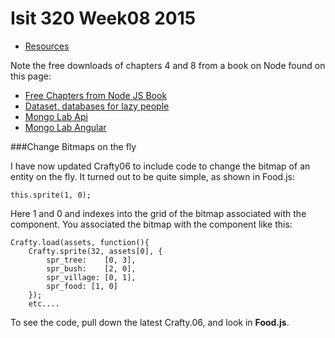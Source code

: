 # Isit 320 Week08 2015

- [Resources](Isit320-Resources.html)

Note the free downloads of chapters 4 and 8 from a book on Node found on this page:

-	[Free Chapters from Node JS Book](http://manning.com/cantelon/)
-	[Dataset, databases for lazy people](http://bit.ly/HPAjNX)
-	[Mongo Lab Api](https://support.mongolab.com/entries/20433053-Is-there-a-REST-API-for-MongoDB-)
-	[Mongo Lab Angular](https://support.mongolab.com/entries/24387816-Using-the-MongoLab-API-from-AngularJS)

###Change Bitmaps on the fly

I have now updated Crafty06 to include code to change the bitmap of 
an entity on the fly. It turned out to be quite simple, as shown in
Food.js:

	this.sprite(1, 0);

Here 1 and 0 and indexes into the grid of the bitmap associated with 
the component. You associated the bitmap with the component like this:

```
Crafty.load(assets, function(){
	Crafty.sprite(32, assets[0], {
		spr_tree:    [0, 3],
		spr_bush:    [2, 0],
		spr_village: [0, 1],
		spr_food: [1, 0]			
	});
	etc....
```

To see the code, pull down the latest Crafty.06, and look in **Food.js**.
